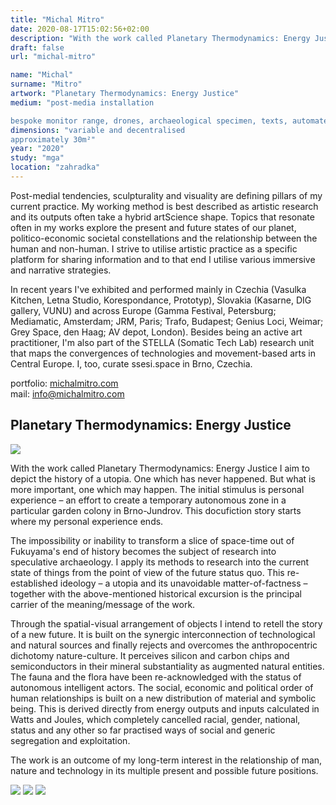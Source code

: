 ```yaml
---
title: "Michal Mitro"
date: 2020-08-17T15:02:56+02:00
description: "With the work called Planetary Thermodynamics: Energy Justice I aim to depict the history of a utopia. One which has never happened. But what is more important, one which may happen."
draft: false
url: "michal-mitro"

name: "Michal"
surname: "Mitro"
artwork: "Planetary Thermodynamics: Energy Justice"
medium: "post-media installation

bespoke monitor range, drones, archaeological specimen, texts, automated gardening system, greenhouse, polycarbonate light wall"
dimensions: "variable and decentralised
approximately 30m²"
year: "2020"
study: "mga"
location: "zahradka"
---
```


Post-medial tendencies, sculpturality and visuality are defining pillars of my current practice. My working method is best described as artistic research and its outputs often take a hybrid artScience shape. Topics that resonate often in my works explore the present and future states of our planet, politico-economic societal constellations and the relationship between the human and non-human. I strive to utilise artistic practice as a specific platform for sharing information and to that end I utilise various immersive and narrative strategies. 

 
In recent years I've exhibited and performed mainly in Czechia (Vasulka Kitchen, Letna Studio, Korespondance, Prototyp), Slovakia (Kasarne, DIG gallery, VUNU) and across Europe (Gamma Festival, Petersburg; Mediamatic, Amsterdam; JRM, Paris; Trafo, Budapest; Genius Loci, Weimar; Grey Space, den Haag; AV depot, London). Besides being an active art practitioner, I'm also part of the STELLA (Somatic Tech Lab) research unit that maps the convergences of technologies and movement-based arts in Central Europe. I, too, curate ssesi.space in Brno, Czechia.

portfolio: [michalmitro.com](https://www.michalmitro.com)  
mail: info@michalmitro.com

## Planetary Thermodynamics: Energy Justice

![](/students/mitro/1.jpg)

With the work called Planetary Thermodynamics: Energy Justice I aim to depict the history of a utopia. One which has never happened. But what is more important, one which may happen. The initial stimulus is personal experience – an effort to create a temporary autonomous zone in a particular garden colony in Brno-Jundrov. This docufiction story starts where my personal experience ends. 

The impossibility or inability to transform a slice of space-time out of Fukuyama's end of history becomes the subject of research into speculative archaeology. I apply its methods to research into the current state of things from the point of view of the future status quo. This re-established ideology – a utopia and its unavoidable matter-of-factness – together with the above-mentioned historical excursion is the principal carrier of the meaning/message of the work. 

Through the spatial-visual arrangement of objects I intend to retell the story of a new future. It is built on the synergic interconnection of technological and natural sources and finally rejects and overcomes the anthropocentric dichotomy nature-culture. It perceives silicon and carbon chips and semiconductors in their mineral substantiality as augmented natural entities. The fauna and the flora have been re-acknowledged with the status of autonomous intelligent actors. The social, economic and political order of human relationships is built on a new distribution of material and symbolic being. This is derived directly from energy outputs and inputs calculated in Watts and Joules, which completely cancelled racial, gender, national, status and any other so far practised ways of social and generic segregation and exploitation. 

The work is an outcome of my long-term interest in the relationship of man, nature and technology in its multiple present and possible future positions.

![](/students/mitro/2.jpg)
![](/students/mitro/3.jpg)
![](/students/mitro/4.jpg)
